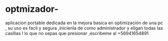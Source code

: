 # optmizador-
aplicacion portable dedicada en la mejora basica en optimización de una pc , su uso es facil y segura ,inicienla de  como administrador y eligan todas las casillas ! lo que no sepas que presionar ,escribeme al +56941654891
